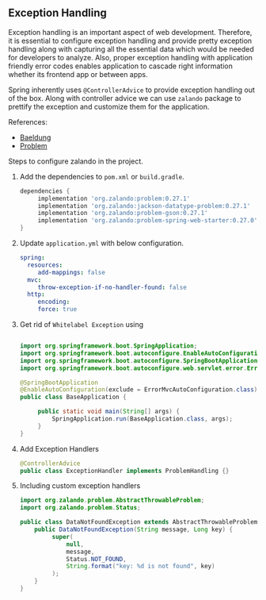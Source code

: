 
## Exception Handling

Exception handling is an important aspect of web development. Therefore, it is essential to  configure exception handling and provide pretty exception handling along with capturing all the essential data which would be needed for developers to analyze.
Also, proper exception handling with application friendly error codes enables application to cascade right information whether its frontend app or between apps.

Spring inherently uses `@ControllerAdvice` to provide exception handling out of the box. Along with controller advice we can use `zalando` package to prettify the exception and customize them for the application.

References:
- [Baeldung](https://www.baeldung.com/problem-spring-web)
- [Problem](https://github.com/zalando/problem)

Steps to configure zalando in the project.

1. Add the dependencies to `pom.xml` or `build.gradle`.
   ```groovy
   dependencies {
	    implementation 'org.zalando:problem:0.27.1'
	    implementation 'org.zalando:jackson-datatype-problem:0.27.1'
	    implementation 'org.zalando:problem-gson:0.27.1'
	    implementation 'org.zalando:problem-spring-web-starter:0.27.0'
   }
   ```

2. Update `application.yml` with below configuration.
   ```yaml
   spring:
     resources:
        add-mappings: false
     mvc:
        throw-exception-if-no-handler-found: false
     http:
        encoding:
        force: true
   ```

3. Get rid of `Whitelabel Exception` using 
   ```java

   import org.springframework.boot.SpringApplication;
   import org.springframework.boot.autoconfigure.EnableAutoConfiguration;
   import org.springframework.boot.autoconfigure.SpringBootApplication;
   import org.springframework.boot.autoconfigure.web.servlet.error.ErrorMvcAutoConfiguration;

   @SpringBootApplication
   @EnableAutoConfiguration(exclude = ErrorMvcAutoConfiguration.class)
   public class BaseApplication {

        public static void main(String[] args) {
            SpringApplication.run(BaseApplication.class, args);
        }
   }
   ```

4. Add Exception Handlers
   ```java
   @ControllerAdvice
   public class ExceptionHandler implements ProblemHandling {}
   ```
   
5. Including custom exception handlers
   ```java
   import org.zalando.problem.AbstractThrowableProblem;
   import org.zalando.problem.Status;
   
   public class DataNotFoundException extends AbstractThrowableProblem {
       public DataNotFoundException(String message, Long key) {
            super(
                null,
                message,
                Status.NOT_FOUND,
                String.format("key: %d is not found", key)
            );
       }
   }
   ```